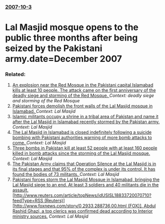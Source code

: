 ### [2007-10-3](/news/2007/10/3/index.md)

#  Lal Masjid mosque opens to the public three months after being seized by the Pakistani army.date=December 2007




### Related:

1. [ An explosion near the Red Mosque in the Pakistani capital  Islamabad kills at least 10 people. The attack came on the first anniversary of the deadly siege and storming of the Red Mosque. ](/news/2008/07/6/an-explosion-near-the-red-mosque-in-the-pakistani-capital-islamabad-kills-at-least-10-people-the-attack-came-on-the-first-anniversary-of.md) _Context: deadly siege and storming of the Red Mosque_
2. [ Pakistani forces demolish the front walls of the Lal Masjid mosque in Islamabad. ](/news/2007/07/5/pakistani-forces-demolish-the-front-walls-of-the-lal-masjid-mosque-in-islamabad.md) _Context: Lal Masjid_
3. [ Islamic militants occupy a shrine in a tribal area of Pakistan and name it after the Lal Masjid in Islamabad recently stormed by the Pakistan army. ](/news/2007/07/30/islamic-militants-occupy-a-shrine-in-a-tribal-area-of-pakistan-and-name-it-after-the-lal-masjid-in-islamabad-recently-stormed-by-the-pakist.md) _Context: Lal Masjid_
4. [ The Lal Masjid in Islamabad is closed indefinitely following a suicide bombing with Pakistani authorities warning of more bomb attacks to come. ](/news/2007/07/28/the-lal-masjid-in-islamabad-is-closed-indefinitely-following-a-suicide-bombing-with-pakistani-authorities-warning-of-more-bomb-attacks-to-c.md) _Context: Lal Masjid_
5. [ Three bombs in Pakistan kill at least 52 people with at least 160 people killed in bomb attacks since the storming of the Lal Masjid mosque. ](/news/2007/07/19/three-bombs-in-pakistan-kill-at-least-52-people-with-at-least-160-people-killed-in-bomb-attacks-since-the-storming-of-the-lal-masjid-mosque.md) _Context: Lal Masjid_
6. [ The Pakistan Army claims that Operation Silence at the Lal Masjid is in its final stages and that 95% of the complex is under its control. It has found the bodies of 73 militants.  ](/news/2007/07/11/the-pakistan-army-claims-that-operation-silence-at-the-lal-masjid-is-in-its-final-stages-and-that-95-of-the-complex-is-under-its-control.md) _Context: Lal Masjid_
7. [ Pakistani forces storm the Lal Masjid Mosque in Islamabad, bringing the Lal Masjid siege to an end. At least 3 soldiers and 40 militants die in the assault. [http://www.reuters.com/article/topNews/idUSISL18833720070710?feedType=RSS (Reuters)] [http://www.foxnews.com/story/0,2933,288736,00.html (FOX)]. Abdul Rashid Ghazi, a top clerics was confirmed dead according to Interior ministry sources.](/news/2007/07/10/pakistani-forces-storm-the-lal-masjid-mosque-in-islamabad-bringing-the-lal-masjid-siege-to-an-end-at-least-3-soldiers-and-40-militants-di.md) _Context: Lal Masjid_
